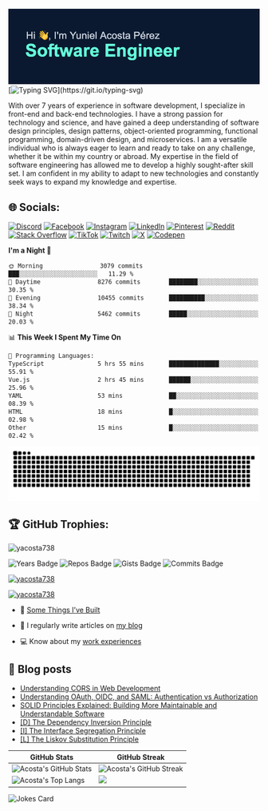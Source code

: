 [![Yuniel Acosta Pérez](assets/github-banner.png)](https://github.com/yacosta738)
[![Typing SVG](https://readme-typing-svg.herokuapp.com?font=Fira+Code&pause=1000&color=64FFDA&width=435&lines=If+I+cannot+do+great+things%2C;+I+can+do+small+things+in+a+great+way.)](https://git.io/typing-svg)

With over 7 years of experience in software development, I specialize in front-end and back-end technologies. I have a strong passion for technology and science, and have gained a deep understanding of software design principles, design patterns, object-oriented programming, functional programming, domain-driven design, and microservices. I am a versatile individual who is always eager to learn and ready to take on any challenge, whether it be within my country or abroad. My expertise in the field of software engineering has allowed me to develop a highly sought-after skill set. I am confident in my ability to adapt to new technologies and constantly seek ways to expand my knowledge and expertise.

## 🌐 Socials:
[![Discord](https://img.shields.io/badge/Discord-%237289DA.svg?logo=discord&logoColor=white)](https://discord.gg/yacosta738) [![Facebook](https://img.shields.io/badge/Facebook-%231877F2.svg?logo=Facebook&logoColor=white)](https://facebook.com/yacosta738) [![Instagram](https://img.shields.io/badge/Instagram-%23E4405F.svg?logo=Instagram&logoColor=white)](https://instagram.com/yacosta738) [![LinkedIn](https://img.shields.io/badge/LinkedIn-%230077B5.svg?logo=linkedin&logoColor=white)](https://linkedin.com/in/yacosta738) [![Pinterest](https://img.shields.io/badge/Pinterest-%23E60023.svg?logo=Pinterest&logoColor=white)](https://pinterest.com/yacosta738) [![Reddit](https://img.shields.io/badge/Reddit-%23FF4500.svg?logo=Reddit&logoColor=white)](https://reddit.com/user/yacosta738) [![Stack Overflow](https://img.shields.io/badge/-Stackoverflow-FE7A16?logo=stack-overflow&logoColor=white)](https://stackoverflow.com/users/9894376) [![TikTok](https://img.shields.io/badge/TikTok-%23000000.svg?logo=TikTok&logoColor=white)](https://tiktok.com/@yacosta738) [![Twitch](https://img.shields.io/badge/Twitch-%239146FF.svg?logo=Twitch&logoColor=white)](https://twitch.tv/yacosta738) [![X](https://img.shields.io/badge/X-black.svg?logo=X&logoColor=white)](https://x.com/yacosta738) [![Codepen](https://img.shields.io/badge/Codepen-000000?style=for-the-badge&logo=codepen&logoColor=white)](https://codepen.io/yacosta738) 

<!--START_SECTION:waka-->
**I'm a Night 🦉** 

```text
🌞 Morning                3079 commits        ███░░░░░░░░░░░░░░░░░░░░░░   11.29 % 
🌆 Daytime                8276 commits        ████████░░░░░░░░░░░░░░░░░   30.35 % 
🌃 Evening                10455 commits       ██████████░░░░░░░░░░░░░░░   38.34 % 
🌙 Night                  5462 commits        █████░░░░░░░░░░░░░░░░░░░░   20.03 % 
```


📊 **This Week I Spent My Time On** 

```text
💬 Programming Languages: 
TypeScript               5 hrs 55 mins       ██████████████░░░░░░░░░░░   55.91 % 
Vue.js                   2 hrs 45 mins       ██████░░░░░░░░░░░░░░░░░░░   25.96 % 
YAML                     53 mins             ██░░░░░░░░░░░░░░░░░░░░░░░   08.39 % 
HTML                     18 mins             █░░░░░░░░░░░░░░░░░░░░░░░░   02.98 % 
Other                    15 mins             █░░░░░░░░░░░░░░░░░░░░░░░░   02.42 % 
```


<!--END_SECTION:waka-->

<picture>
  <source media="(prefers-color-scheme: dark)" srcset="https://github.com/yacosta738/yacosta738/blob/output/github-snake-dark.svg" />
  <source media="(prefers-color-scheme: light)" srcset="https://github.com/yacosta738/yacosta738/blob/output/github-snake.svg" />
  <img alt="github-snake" src="https://github.com/yacosta738/yacosta738/blob/output/github-snake.svg" />
</picture>

## 🏆 GitHub Trophies:

<p style="text-align: left;"> <img src="https://komarev.com/ghpvc/?username=yacosta738&label=Profile%20views&color=64ffda&style=plastic&label=PROFILE+VIEWS" alt="yacosta738" /> </p>

![Years Badge](https://badges.pufler.dev/years/yacosta738)
![Repos Badge](https://badges.pufler.dev/repos/yacosta738)
![Gists Badge](https://badges.pufler.dev/gists/yacosta738)
![Commits Badge](https://badges.pufler.dev/commits/yearly/yacosta738)

<p style="text-align: left;"> <a href="https://github.com/ryo-ma/github-profile-trophy"><img src="https://github-profile-trophy.vercel.app/?username=yacosta738" alt="yacosta738" /></a> </p>

<p style="text-align: left;"> <a href="https://twitter.com/yacosta738" target="blank"><img src="https://img.shields.io/twitter/follow/yacosta738?logo=twitter&style=for-the-badge" alt="yacosta738" /></a> </p>


- :satellite: [Some Things I’ve Built](https://www.yunielacosta.com/#projects)

- :memo: I regularly write articles on [my blog](https://www.yunielacosta.com/blog)

- :computer: Know about my [work experiences](https://www.yunielacosta.com/#jobs)

## :memo: Blog posts

<!-- BLOG-POST-LIST:START -->
- [Understanding CORS in Web Development](https://yunielacosta.com/posts/understanding-cors-in-web-development/)
- [Understanding OAuth, OIDC, and SAML: Authentication vs Authorization](https://yunielacosta.com/posts/understanding-oauth-oidc-and-saml-authentication-vs-authorization/)
- [SOLID Principles Explained: Building More Maintainable and Understandable Software](https://yunielacosta.com/posts/solid-principles-explained-building-more-maintainable-and-understandable-software/)
- [[D] The Dependency Inversion Principle](https://yunielacosta.com/posts/d-the-dependency-inversion-principle/)
- [[I] The Interface Segregation Principle](https://yunielacosta.com/posts/i-the-interface-segregation-principle/)
- [[L] The Liskov Substitution Principle](https://yunielacosta.com/posts/l-the-liskov-substitution-principle/)
<!-- BLOG-POST-LIST:END -->

| GitHub Stats  | GitHub Streak           |
| ------- | ---------------- |
| ![Acosta's GitHub Stats](https://github-stats-profile.vercel.app/api?username=yacosta738&show_icons=true&locale=en&theme=vue-dark)    | ![Acosta's GitHub Streak](https://github-readme-streak-stats.herokuapp.com/?user=yacosta738&theme=vue-dark) |
| ![Acosta's Top Langs](https://github-readme-stats.vercel.app/api/top-langs/?username=yacosta738&theme=vue-dark&hide_border=false&include_all_commits=true&count_private=true&layout=compact)  | ![](https://github-contributor-stats.vercel.app/api?username=yacosta738&limit=5&theme=vue-dark&combine_all_yearly_contributions=true)|

![Jokes Card](https://readme-jokes.vercel.app/api?theme=vue-dark)
